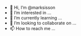 - 👋 Hi, I’m @marksisson
- 👀 I’m interested in ...
- 🌱 I’m currently learning ...
- 💞️ I’m looking to collaborate on ...
- 📫 How to reach me ...

<!---
marksisson/marksisson is a ✨ special ✨ repository because its `README.md` (this file) appears on your GitHub profile.
You can click the Preview link to take a look at your changes.
--->
